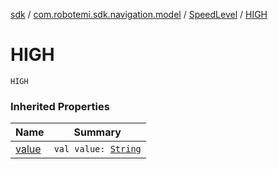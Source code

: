 [sdk](../../index.md) / [com.robotemi.sdk.navigation.model](../index.md) / [SpeedLevel](index.md) / [HIGH](./-h-i-g-h.md)

# HIGH

`HIGH`

### Inherited Properties

| Name | Summary |
|---|---|
| [value](value.md) | `val value: `[`String`](https://kotlinlang.org/api/latest/jvm/stdlib/kotlin/-string/index.html) |
